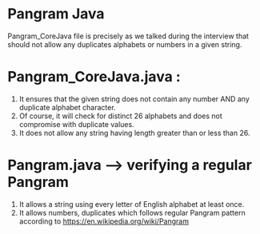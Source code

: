 # Pangram Java

Pangram_CoreJava file is precisely as we talked during the interview that should not allow any duplicates alphabets or numbers in a given string. 

# Pangram_CoreJava.java : 
1. It ensures that the given string does not contain any number AND any duplicate alphabet character.
2. Of course, it will check for distinct 26 alphabets and does not compromise with duplicate values.
3. It does not allow any string having length greater than or less than 26.

# Pangram.java --> verifying a regular Pangram
1. It allows a string using every letter of English alphabet at least once.
2. It allows numbers, duplicates which follows regular Pangram pattern according to https://en.wikipedia.org/wiki/Pangram
